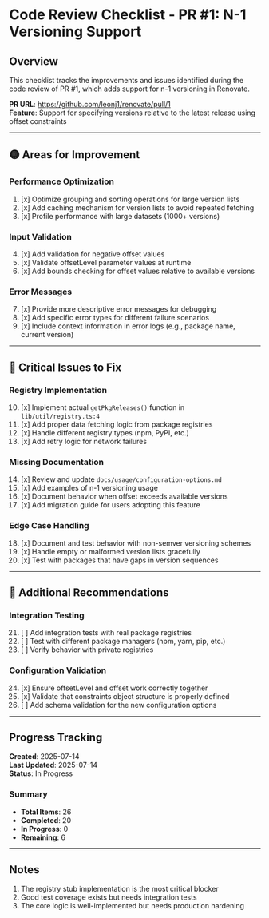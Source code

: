# Code Review Checklist - PR #1: N-1 Versioning Support

## Overview

This checklist tracks the improvements and issues identified during the code review of PR #1, which adds support for n-1 versioning in Renovate.

**PR URL**: https://github.com/leonj1/renovate/pull/1  
**Feature**: Support for specifying versions relative to the latest release using offset constraints

---

## 🟡 Areas for Improvement

### Performance Optimization

1. [x] Optimize grouping and sorting operations for large version lists
2. [x] Add caching mechanism for version lists to avoid repeated fetching
3. [x] Profile performance with large datasets (1000+ versions)

### Input Validation

4. [x] Add validation for negative offset values
5. [x] Validate offsetLevel parameter values at runtime
6. [x] Add bounds checking for offset values relative to available versions

### Error Messages

7. [x] Provide more descriptive error messages for debugging
8. [x] Add specific error types for different failure scenarios
9. [x] Include context information in error logs (e.g., package name, current version)

---

## 🔴 Critical Issues to Fix

### Registry Implementation

10. [x] Implement actual `getPkgReleases()` function in `lib/util/registry.ts:4`
11. [x] Add proper data fetching logic from package registries
12. [x] Handle different registry types (npm, PyPI, etc.)
13. [x] Add retry logic for network failures

### Missing Documentation

14. [x] Review and update `docs/usage/configuration-options.md`
15. [x] Add examples of n-1 versioning usage
16. [x] Document behavior when offset exceeds available versions
17. [x] Add migration guide for users adopting this feature

### Edge Case Handling

18. [x] Document and test behavior with non-semver versioning schemes
19. [x] Handle empty or malformed version lists gracefully
20. [x] Test with packages that have gaps in version sequences

---

## 📝 Additional Recommendations

### Integration Testing

21. [ ] Add integration tests with real package registries
22. [ ] Test with different package managers (npm, yarn, pip, etc.)
23. [ ] Verify behavior with private registries

### Configuration Validation

24. [x] Ensure offsetLevel and offset work correctly together
25. [x] Validate that constraints object structure is properly defined
26. [ ] Add schema validation for the new configuration options

---

## Progress Tracking

**Created**: 2025-07-14  
**Last Updated**: 2025-07-14  
**Status**: In Progress

### Summary

- **Total Items**: 26
- **Completed**: 20
- **In Progress**: 0
- **Remaining**: 6

---

## Notes

1. The registry stub implementation is the most critical blocker
2. Good test coverage exists but needs integration tests
3. The core logic is well-implemented but needs production hardening
